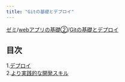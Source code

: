 ```yaml
---
title: "Gitの基礎とデプロイ"
---
```

[ゼミ](../../index.md)/[webアプリの基礎②](../index.md)/[Gitの基礎とデプロイ](./index.md)
## 目次

1.[デプロイ](./aws-deploy.md) <br>
2.[より実践的な開発スキル](./extra-edition.md)
